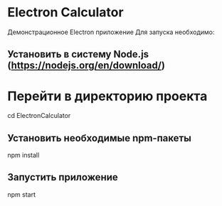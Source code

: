 # Electron Calculator
Демонстрационное Electron приложение
Для запуска необходимо:
## Установить в систему Node.js (https://nodejs.org/en/download/)
# Перейти в директорию проекта
cd ElectronCalculator
## Установить необходимые npm-пакеты
npm install
## Запустить приложение
npm start
